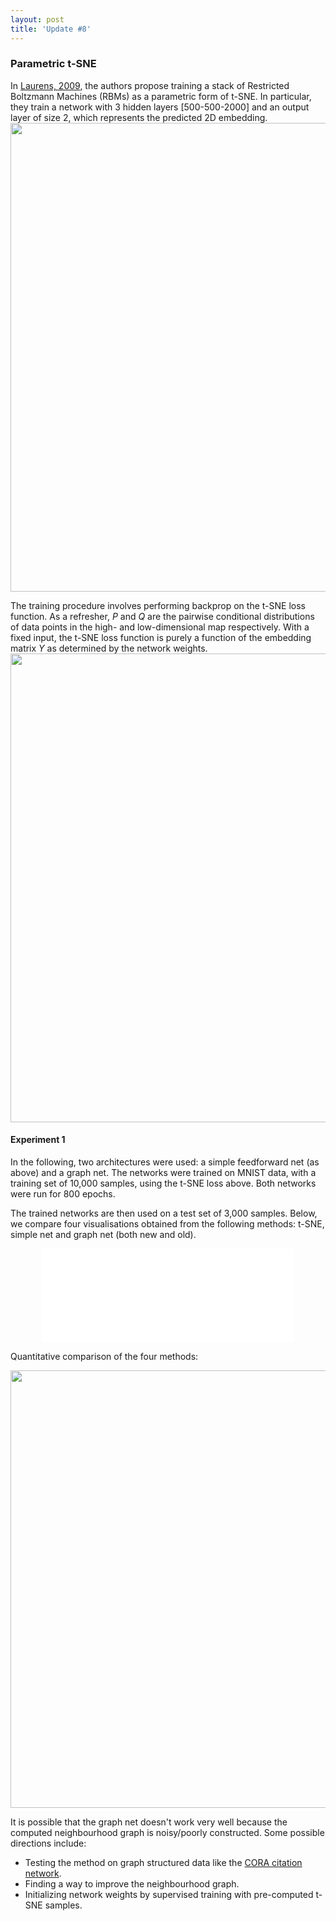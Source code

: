```yaml
---
layout: post
title: 'Update #8'
---
```

### Parametric t-SNE
In [Laurens, 2009](https://lvdmaaten.github.io/publications/papers/AISTATS_2009.pdf), the authors propose training a stack of Restricted Boltzmann Machines (RBMs) as a parametric form of t-SNE. In particular, they train a network with 3 hidden layers [500-500-2000] and an output layer of size 2, which represents the predicted 2D embedding.
<img src="{{ site.baseurl }}/public/update_8/parametric.png" width="750">

The training procedure involves performing backprop on the t-SNE loss function. As a refresher, _P_ and _Q_ are the pairwise conditional distributions of data points in the high- and low-dimensional map respectively. With a fixed input, the t-SNE loss function is purely a function of the embedding matrix _Y_ as determined by the network weights.
<img src="{{ site.baseurl }}/public/update_8/tsne_cost.png" width="750">

#### Experiment 1
In the following, two architectures were used: a simple feedforward net (as above) and a graph net. The networks were trained on MNIST data, with a training set of 10,000 samples, using the t-SNE loss above. Both networks were run for 800 epochs. 

The trained networks are then used on a test set of 3,000 samples. Below, we compare four visualisations obtained from the following methods: t-SNE, simple net and graph net (both new and old). 
<center>
<iframe class="slideshow-iframe" src="{{ site.baseurl }}/slides/update_8_1.html"
style="width:80%" frameborder="0" scrolling="no" onload="resizeIframe(this)"></iframe>
</center>

Quantitative comparison of the four methods:
<center>
<img src="{{ site.baseurl }}/public/update_8/results.png" width="700">
</center>

It is possible that the graph net doesn't work very well because the computed neighbourhood graph is noisy/poorly constructed. Some possible directions include:
  * Testing the method on graph structured data like the [CORA citation network](https://relational.fit.cvut.cz/dataset/CORA).
  * Finding a way to improve the neighbourhood graph.
  * Initializing network weights by supervised training with pre-computed t-SNE samples. 
